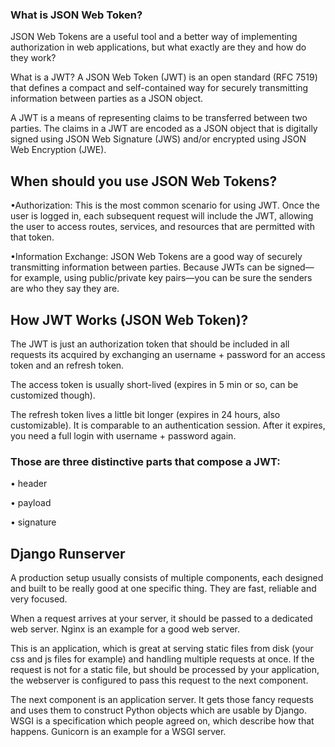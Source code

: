 ### What is JSON Web Token?
JSON Web Tokens are a useful tool and a better way of implementing authorization in web applications, but what exactly are they and how do they work?

What is a JWT? A JSON Web Token (JWT) is an open standard (RFC 7519) that defines a compact and self-contained way for securely transmitting information between parties as a JSON object.

A JWT is a means of representing claims to be transferred between two parties. The claims in a JWT are encoded as a JSON object that is digitally signed using JSON Web Signature (JWS) and/or encrypted using JSON Web Encryption (JWE).


## When should you use JSON Web Tokens?

•Authorization: This is the most common scenario for using JWT. Once the user is logged in, each subsequent request will include the JWT, allowing the user to access routes, services, and resources that are permitted with that token. 

•Information Exchange: JSON Web Tokens are a good way of securely transmitting information between parties. Because JWTs can be signed—for example, using public/private key pairs—you can be sure the senders are who they say they are. 


## How JWT Works (JSON Web Token)?

The JWT is just an authorization token that should be included in all requests 
its acquired by exchanging an username + password for an access token and an refresh token.

The access token is usually short-lived (expires in 5 min or so, can be customized though).

The refresh token lives a little bit longer (expires in 24 hours, also customizable). It is comparable to an authentication session. After it expires, you need a full login with username + password again.

### Those are three distinctive parts that compose a JWT:

• header

• payload 

• signature

## Django Runserver 

A production setup usually consists of multiple components, each designed and built to be really good at one specific thing. They are fast, reliable and very focused.

When a request arrives at your server, it should be passed to a dedicated web server. Nginx is an example for a good web server.

This is an application, which is great at serving static files from disk (your css and js files for example) and handling multiple requests at once. If the request is not for a static file, but should be processed by your application, the webserver is configured to pass this request to the next component.

The next component is an application server.
It gets those fancy requests and uses them to construct Python objects which are usable by Django. WSGI is a specification which people agreed on, which describe how that happens. Gunicorn is an example for a WSGI server.

